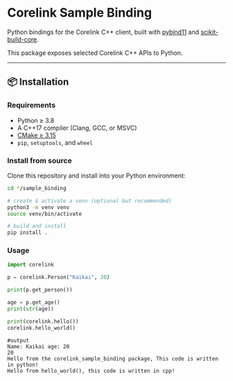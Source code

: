 # Corelink Sample Binding

Python bindings for the Corelink C++ client, built with [pybind11](https://github.com/pybind/pybind11) and [scikit-build-core](https://scikit-build-core.readthedocs.io/).

This package exposes selected Corelink C++ APIs to Python.

---

## 📦 Installation

### Requirements
- Python ≥ 3.8
- A C++17 compiler (Clang, GCC, or MSVC)
- [CMake ≥ 3.15](https://cmake.org/)
- `pip`, `setuptools`, and `wheel`

### Install from source

Clone this repository and install into your Python environment:

```bash
cd */sample_binding

# create & activate a venv (optional but recommended)
python3 -m venv venv
source venv/bin/activate

# build and install
pip install .
```

### Usage

```Python
import corelink

p = corelink.Person("Kaikai", 20)

print(p.get_person())

age = p.get_age()
print(str(age))

print(corelink.hello())
corelink.hello_world()
```

```
#output
Name: Kaikai age: 20
20
Hello from the corelink_sample_binding package, This code is written in python!
Hello from hello_world(), this code is written in cpp!
```